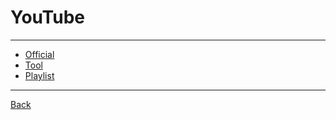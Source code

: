 # YouTube

---

- [Official](https://www.youtube.com/)
- [Tool](./YouTube/Tool.md)
- [Playlist](./YouTube/Playlist.md)

---

[Back](./../Storage.md)
